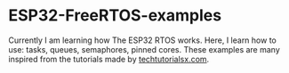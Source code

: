 # ESP32-FreeRTOS-examples

Currently I am learning how The ESP32 RTOS works. Here, I learn how to use: tasks, queues, semaphores, pinned cores.
These examples are many inspired from the tutorials made by [techtutorialsx.com](https://techtutorialsx.com/2017/05/06/esp32-arduino-creating-a-task/).